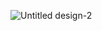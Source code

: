 ![Untitled design-2](https://github.com/user-attachments/assets/2a377b7f-db5d-49f3-ad6c-2c4e0295b077)
